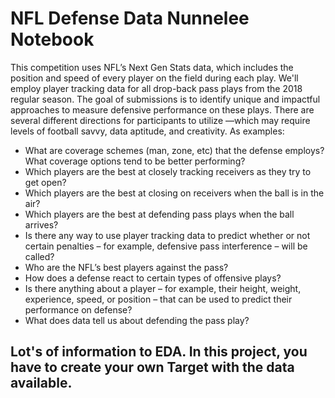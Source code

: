 # NFL Defense Data Nunnelee Notebook
This competition uses NFL’s Next Gen Stats data, which includes the position and speed of every player on the field during each play. We'll employ player tracking data for all drop-back pass plays from the 2018 regular season. The goal of submissions is to identify unique and impactful approaches to measure defensive performance on these plays. There are several different directions for participants to utilize —which may require levels of football savvy, data aptitude, and creativity. As examples:

* What are coverage schemes (man, zone, etc) that the defense employs? What coverage options tend to be better performing?
* Which players are the best at closely tracking receivers as they try to get open?
* Which players are the best at closing on receivers when the ball is in the air?
* Which players are the best at defending pass plays when the ball arrives?
* Is there any way to use player tracking data to predict whether or not certain penalties – for example, defensive pass interference – will be called?
* Who are the NFL’s best players against the pass?
* How does a defense react to certain types of offensive plays?
* Is there anything about a player – for example, their height, weight, experience, speed, or position – that can be used to predict their performance on defense?
* What does data tell us about defending the pass play?

## Lot's of information to EDA. In this project, you have to create your own Target with the data available.
